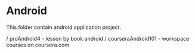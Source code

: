 Android
=======

This folder contain android application project.

/ proAndroid4 - lesson by book android
/ courseraAndroid101 - workspace courses on coursera.com
